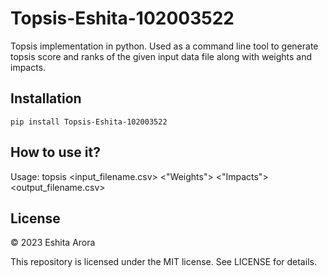 # Topsis-Eshita-102003522

Topsis implementation in python. Used as a command line tool to generate topsis score and ranks of the given input data file along with weights and impacts.

## Installation

`pip install Topsis-Eshita-102003522`

## How to use it?

Usage: topsis <input_filename.csv> <"Weights"> <"Impacts"> <output_filename.csv>

## License

© 2023 Eshita Arora

This repository is licensed under the MIT license. See LICENSE for details.
